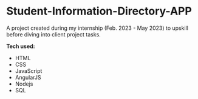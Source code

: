 # Student-Information-Directory-APP

A project created during my internship (Feb. 2023 - May 2023) to upskill before diving into client project tasks.

**Tech used:**
 - HTML
 - CSS
 - JavaScript
 - AngularJS
 - Nodejs
 - SQL
